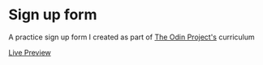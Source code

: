 # Sign up form

A practice sign up form I created as part of [The Odin Project's](https://www.theodinproject.com/lessons/node-path-intermediate-html-and-css-sign-up-form) curriculum
 
[Live Preview](https://rylan386.github.io/sign-up-form/)
